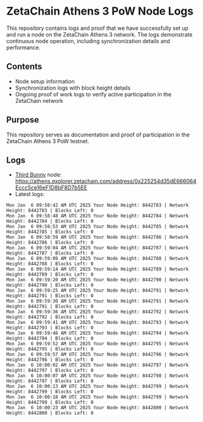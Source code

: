 # ZetaChain Athens 3 PoW Node Logs
This repository contains logs and proof that we have successfully set up and run a node on the ZetaChain Athens 3 network. The logs demonstrate continuous node operation, including synchronization details and performance.

## Contents
- Node setup information
- Synchronization logs with block height details
- Ongoing proof of work logs to verify active participation in the ZetaChain network

## Purpose
This repository serves as documentation and proof of participation in the ZetaChain Athens 3 PoW testnet.

## Logs

- [Third Bunny](https://thirdbunny.xyz/) node: https://athens.explorer.zetachain.com/address/0x225254d35dE666064Eccc5ce16eF1D8bF8D7b5EE
- Latest logs:
```
Mon Jan  6 09:58:42 AM UTC 2025 Your Node Height: 8442783 | Network Height: 8442783 | Blocks Left: 0
Mon Jan  6 09:58:48 AM UTC 2025 Your Node Height: 8442784 | Network Height: 8442784 | Blocks Left: 0
Mon Jan  6 09:58:53 AM UTC 2025 Your Node Height: 8442785 | Network Height: 8442785 | Blocks Left: 0
Mon Jan  6 09:58:59 AM UTC 2025 Your Node Height: 8442786 | Network Height: 8442786 | Blocks Left: 0
Mon Jan  6 09:59:04 AM UTC 2025 Your Node Height: 8442787 | Network Height: 8442787 | Blocks Left: 0
Mon Jan  6 09:59:09 AM UTC 2025 Your Node Height: 8442788 | Network Height: 8442788 | Blocks Left: 0
Mon Jan  6 09:59:14 AM UTC 2025 Your Node Height: 8442789 | Network Height: 8442789 | Blocks Left: 0
Mon Jan  6 09:59:20 AM UTC 2025 Your Node Height: 8442790 | Network Height: 8442790 | Blocks Left: 0
Mon Jan  6 09:59:25 AM UTC 2025 Your Node Height: 8442791 | Network Height: 8442791 | Blocks Left: 0
Mon Jan  6 09:59:30 AM UTC 2025 Your Node Height: 8442791 | Network Height: 8442791 | Blocks Left: 0
Mon Jan  6 09:59:36 AM UTC 2025 Your Node Height: 8442792 | Network Height: 8442792 | Blocks Left: 0
Mon Jan  6 09:59:41 AM UTC 2025 Your Node Height: 8442793 | Network Height: 8442793 | Blocks Left: 0
Mon Jan  6 09:59:46 AM UTC 2025 Your Node Height: 8442794 | Network Height: 8442794 | Blocks Left: 0
Mon Jan  6 09:59:52 AM UTC 2025 Your Node Height: 8442795 | Network Height: 8442795 | Blocks Left: 0
Mon Jan  6 09:59:57 AM UTC 2025 Your Node Height: 8442796 | Network Height: 8442796 | Blocks Left: 0
Mon Jan  6 10:00:02 AM UTC 2025 Your Node Height: 8442797 | Network Height: 8442797 | Blocks Left: 0
Mon Jan  6 10:00:07 AM UTC 2025 Your Node Height: 8442798 | Network Height: 8442797 | Blocks Left: 0
Mon Jan  6 10:00:13 AM UTC 2025 Your Node Height: 8442799 | Network Height: 8442799 | Blocks Left: 0
Mon Jan  6 10:00:18 AM UTC 2025 Your Node Height: 8442799 | Network Height: 8442799 | Blocks Left: 0
Mon Jan  6 10:00:23 AM UTC 2025 Your Node Height: 8442800 | Network Height: 8442800 | Blocks Left: 0
```
